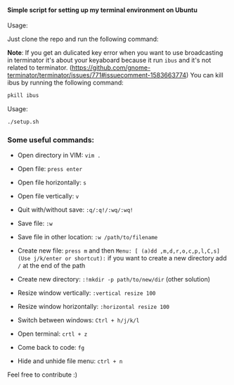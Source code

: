 #### Simple script for setting up my terminal environment on Ubuntu

Usage:

Just clone the repo and run the following command:

**Note**: If you get an dulicated key error when you want to use broadcasting
in terminator it's about your keyaboard because it run `ibus` and it's not
related to terminator.
(https://github.com/gnome-terminator/terminator/issues/771#issuecomment-1583663774)
You can kill ibus by running the following command:

```bash
pkill ibus
```

Usage:
```bash
./setup.sh
```

### Some useful commands:

- Open directory in VIM: `vim .`
- Open file: `press enter`
- Open file horizontally: `s`
- Open file vertically: `v`

- Quit with/without save: `:q/:q!/:wq/:wq!`
- Save file: `:w`
- Save file in other location: `:w /path/to/filename`

- Create new file: `press m` and then `Menu: [ (a)dd ,m,d,r,o,c,p,l,C,s] (Use
    j/k/enter or shortcut):` if you want to create a new directory add `/` at
    the end of the path
- Create new directory: `:!mkdir -p path/to/new/dir` (other solution)

- Resize window vertically: `:vertical resize 100`
- Resize window horizontally: `:horizontal resize 100`

- Switch between windows: `Ctrl + h/j/k/l`

- Open terminal: `crtl + z`
- Come back to code: `fg`

- Hide and unhide file menu: `ctrl + n`



Feel free to contribute :)

